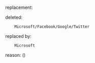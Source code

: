 replacement:

deleted:

		Microsoft/Facebook/Google/Twitter

replaced by:

		Microsoft

reason: ()

